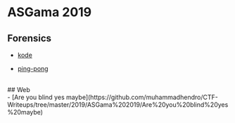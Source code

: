 # ASGama 2019


## Forensics
- [kode](https://github.com/muhammadhendro/CTF-Writeups/tree/master/2019/ASGama%202019/kode)


- [ping-pong](https://github.com/muhammadhendro/CTF-Writeups/tree/master/2019/ASGama%202019/Ping-Pong)
<br>
## Web <br>
- [Are you blind yes maybe](https://github.com/muhammadhendro/CTF-Writeups/tree/master/2019/ASGama%202019/Are%20you%20blind%20yes%20maybe)<br>
